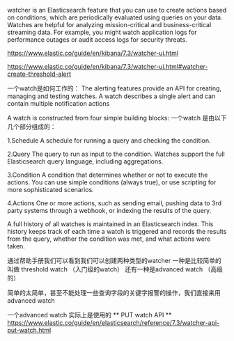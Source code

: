 watcher is an Elasticsearch feature that you can use to create actions based on conditions, which are periodically evaluated using queries on your data. Watches are helpful for analyzing mission-critical and business-critical streaming data. For example, you might watch application logs for performance outages or audit access logs for security threats.


https://www.elastic.co/guide/en/kibana/7.3/watcher-ui.html

https://www.elastic.co/guide/en/kibana/7.3/watcher-ui.html#watcher-create-threshold-alert

一个watch是如何工作的：
The alerting features provide an API for creating, managing and testing watches.
A watch describes a single alert and can contain multiple notification actions


A watch is constructed from four simple building blocks:
一个watch 是由以下几个部分组成的：

1.Schedule
A schedule for running a query and checking the condition.

2.Query
The query to run as input to the condition. Watches support the full Elasticsearch query language, including aggregations.

3.Condition
A condition that determines whether or not to execute the actions. You can use simple conditions (always true), or use scripting for more sophisticated scenarios.

4.Actions
One or more actions, such as sending email, pushing data to 3rd party systems through a webhook, or indexing the results of the query.

A full history of all watches is maintained in an Elasticsearch index. This history keeps track of each time a watch is triggered and records the results from the query, whether the condition was met, and what actions were taken.


通过帮助手册我们可以看到我们可以创建两种类型的watcher
一种是比较简单的叫做 threshold watch （入门级的watch）
还有一种是advanced watch （高级的）




简单的太简单，甚至不能处理一些查询字段的关键字报警的操作，我们直接来用advanced watch


一个advanced watch 实际上是使用的  ** PUT watch API **
https://www.elastic.co/guide/en/elasticsearch/reference/7.3/watcher-api-put-watch.html




 
